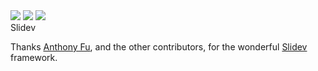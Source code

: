 
<div flex="~" justify="center" items="center" h="3/4">
  <div class="w-60 relative mt-6">
    <div class="relative w-40 h-40">
      <img
        v-motion
        :initial="{ x: 800, y: -100, scale: 1.5, rotate: -50 }"
        :enter="final"
        class="absolute top-0 left-0 right-0 bottom-0"
        src="https://sli.dev/logo-square.png"
      />
      <img
        v-motion
        :initial="{ y: 500, x: -100, scale: 2 }"
        :enter="final"
        class="absolute top-0 left-0 right-0 bottom-0"
        src="https://sli.dev/logo-circle.png"
      />
      <img
        v-motion
        :initial="{ x: 600, y: 400, scale: 2, rotate: 100 }"
        :enter="final"
        class="absolute top-0 left-0 right-0 bottom-0"
        src="https://sli.dev/logo-triangle.png"
      />
    </div>
    <div
      class="text-5xl absolute top-14 left-40 text-[#2B90B6] -z-1"
      v-motion
      :initial="{ x: -80, opacity: 0}"
      :enter="{ x: 0, opacity: 1, transition: { delay: 2000, duration: 1000 } }">
      Sli<span font="light">dev</span>
    </div>
  </div>
</div>

<!-- vue script setup scripts can be directly used in markdown, and will only affects current page -->
<script setup lang="ts">
const final = {
  x: 0,
  y: 0,
  rotate: 0,
  scale: 1,
  transition: {
    type: 'spring',
    damping: 10,
    stiffness: 20,
    mass: 2
  }
}
</script>

<div
  v-motion
  :initial="{ x:35, y: 40, opacity: 0}"
  :enter="{ y: 0, opacity: 1, transition: { delay: 3500 } }">
</div>

Thanks [Anthony Fu](https://github.com/antfu), and the other contributors, for the
wonderful [Slidev](https://sli.dev) framework.
